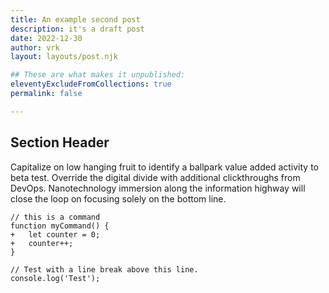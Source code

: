 ```yaml
---
title: An example second post
description: it's a draft post
date: 2022-12-30
author: vrk
layout: layouts/post.njk

## These are what makes it unpublished:
eleventyExcludeFromCollections: true
permalink: false

---
```

## Section Header

Capitalize on low hanging fruit to identify a ballpark value added activity to beta test. Override the digital divide with additional clickthroughs from DevOps. Nanotechnology immersion along the information highway will close the loop on focusing solely on the bottom line.

```diff-js
// this is a command
function myCommand() {
+	let counter = 0;
+	counter++;
}

// Test with a line break above this line.
console.log('Test');
```
